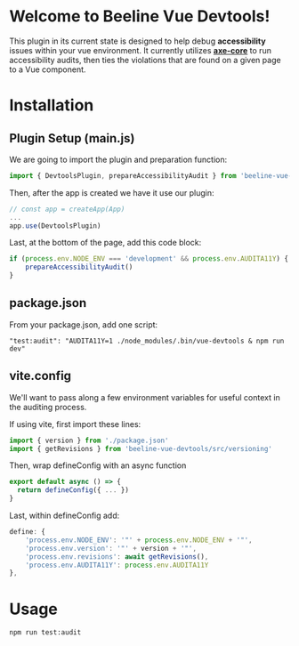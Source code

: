 # Welcome to Beeline Vue Devtools!

This plugin in its current state is designed to help debug **accessibility** issues within your vue environment. It currently utilizes **[axe-core](https://github.com/dequelabs/axe-core)** to run accessibility audits, then ties the violations that are found on a given page to a Vue component.

# Installation

## Plugin Setup (main.js)

We are going to import the plugin and preparation function:

```js
import { DevtoolsPlugin, prepareAccessibilityAudit } from 'beeline-vue-devtools/src/devtools'
```

Then, after the app is created we have it use our plugin:

```js
// const app = createApp(App)
...
app.use(DevtoolsPlugin)
```

Last, at the bottom of the page, add this code block:

```js
if (process.env.NODE_ENV === 'development' && process.env.AUDITA11Y) {
	prepareAccessibilityAudit()
}
```

## package.json

From your package.json, add one script:

	"test:audit": "AUDITA11Y=1 ./node_modules/.bin/vue-devtools & npm run dev"

 ## vite.config

We'll want to pass along a few environment variables for useful context in the auditing process.

If using vite, first import these lines:

```js
import { version } from './package.json'
import { getRevisions } from 'beeline-vue-devtools/src/versioning'
```

Then, wrap defineConfig with an async function

```js
export default async () => {
  return defineConfig({ ... })
}
```

Last, within defineConfig add:
```js
define: {
	'process.env.NODE_ENV': '"' + process.env.NODE_ENV + '"',
	'process.env.version': '"' + version + '"',
	'process.env.revisions': await getRevisions(),
	'process.env.AUDITA11Y': process.env.AUDITA11Y
},
```

# Usage

	npm run test:audit
